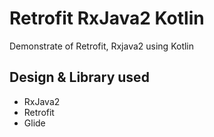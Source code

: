 # Retrofit RxJava2 Kotlin
  
Demonstrate of Retrofit, Rxjava2 using Kotlin

## Design & Library used

 * RxJava2
 * Retrofit
 * Glide
